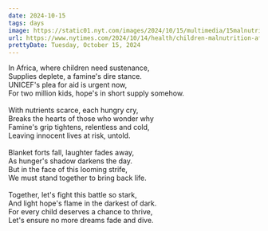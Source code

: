 ```yaml
---
date: 2024-10-15
tags: days
image: https://static01.nyt.com/images/2024/10/15/multimedia/15malnutrition-vpfh/15malnutrition-vpfh-facebookJumbo.jpg
url: https://www.nytimes.com/2024/10/14/health/children-malnutrition-africa-unicef.html
prettyDate: Tuesday, October 15, 2024
---
```

In Africa, where children need sustenance,<br>Supplies deplete, a famine's dire stance.<br>UNICEF's plea for aid is urgent now,<br>For two million kids, hope's in short supply somehow.<br><br>With nutrients scarce, each hungry cry,<br>Breaks the hearts of those who wonder why<br>Famine's grip tightens, relentless and cold,<br>Leaving innocent lives at risk, untold.<br><br>Blanket forts fall, laughter fades away,<br>As hunger's shadow darkens the day.<br>But in the face of this looming strife,<br>We must stand together to bring back life.<br><br>Together, let's fight this battle so stark,<br>And light hope's flame in the darkest of dark.<br>For every child deserves a chance to thrive,<br>Let's ensure no more dreams fade and dive.